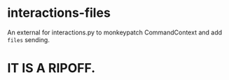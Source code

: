 # interactions-files
An external for interactions.py to monkeypatch CommandContext and add ``files`` sending.

# IT IS A RIPOFF.
